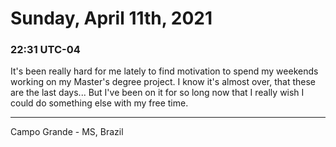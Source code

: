# Sunday, April 11th, 2021

### 22:31 UTC-04

It's been really hard for me lately to find motivation to spend my weekends working
on my Master's degree project. I know it's almost over, that these are the last
days... But I've been on it for so long now that I really wish I could do something
else with my free time.

---

Campo Grande - MS, Brazil
